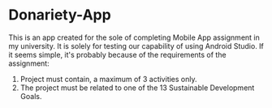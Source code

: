 # Donariety-App
This is an app created for the sole of completing Mobile App assignment in my university.
It is solely for testing our capability of using Android Studio.
If it seems simple, it's probably because of the requirements of the assignment:
1. Project must contain, a maximum of 3 activities only.
2. The project must be related to one of the 13 Sustainable Development Goals.
